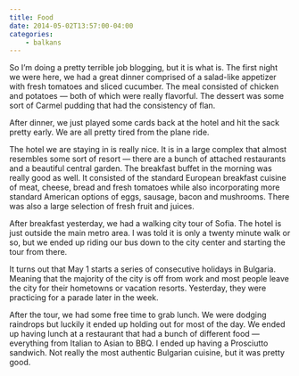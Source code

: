```yaml
---
title: Food
date: 2014-05-02T13:57:00-04:00
categories:
    - balkans
---
```


So I’m doing a pretty terrible job blogging, but it is what is. The first night we were here, we had a great dinner comprised of a salad-like appetizer with fresh tomatoes and sliced cucumber. The meal consisted of chicken and potatoes — both of which were really flavorful. The dessert was some sort of Carmel pudding that had the consistency of flan.

After dinner, we just played some cards back at the hotel and hit the sack pretty early. We are all pretty tired from the plane ride.

The hotel we are staying in is really nice. It is in a large complex that almost resembles some sort of resort — there are a bunch of attached restaurants and a beautiful central garden. The breakfast buffet in the morning was really good as well. It consisted of the standard European breakfast cuisine of meat, cheese, bread and fresh tomatoes while also incorporating more standard American options of eggs, sausage, bacon and mushrooms. There was also a large selection of fresh fruit and juices.

After breakfast yesterday, we had a walking city tour of Sofia. The hotel is just outside the main metro area. I was told it is only a twenty minute walk or so, but we ended up riding our bus down to the city center and starting the tour from there.

It turns out that May 1 starts a series of consecutive holidays in Bulgaria. Meaning that the majority of the city is off from work and most people leave the city for their hometowns or vacation resorts. Yesterday, they were practicing for a parade later in the week.

After the tour, we had some free time to grab lunch. We were dodging raindrops but luckily it ended up holding out for most of the day. We ended up having lunch at a restaurant that had a bunch of different food — everything from Italian to Asian to BBQ. I ended up having a Prosciutto sandwich. Not really the most authentic Bulgarian cuisine, but it was pretty good.
